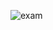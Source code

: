 ![exam](https://user-images.githubusercontent.com/64086283/123669990-61cb7980-d845-11eb-8260-01983fd95224.png)
